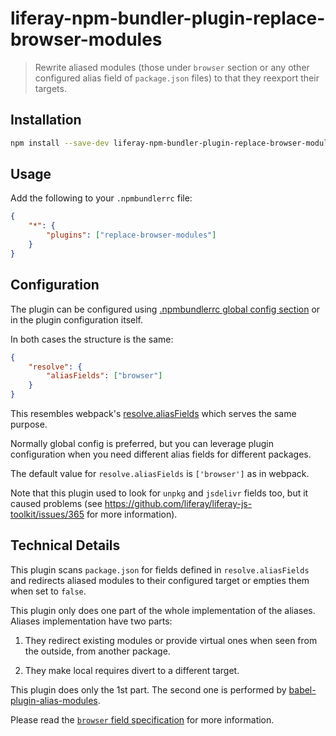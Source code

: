 # liferay-npm-bundler-plugin-replace-browser-modules

> Rewrite aliased modules (those under `browser` section or any other
> configured alias field of `package.json` files) to that they reexport their
> targets.

## Installation

```sh
npm install --save-dev liferay-npm-bundler-plugin-replace-browser-modules
```

## Usage

Add the following to your `.npmbundlerrc` file:

```json
{
	"*": {
		"plugins": ["replace-browser-modules"]
	}
}
```

## Configuration

The plugin can be configured using
[.npmbundlerrc global config section](https://github.com/liferay/liferay-frontend-projects/tree/master/maintenance/projects/js-toolkit/docs/.npmbundlerrc-file-reference.md#config)
or in the plugin configuration itself.

In both cases the structure is the same:

```json
{
	"resolve": {
		"aliasFields": ["browser"]
	}
}
```

This resembles webpack's
[resolve.aliasFields](https://webpack.js.org/configuration/resolve/#resolvealiasfields)
which serves the same purpose.

Normally global config is preferred, but you can leverage plugin configuration
when you need different alias fields for different packages.

The default value for `resolve.aliasFields` is `['browser']` as in webpack.

Note that this plugin used to look for `unpkg` and `jsdelivr` fields too, but it
caused problems (see https://github.com/liferay/liferay-js-toolkit/issues/365
for more information).

## Technical Details

This plugin scans `package.json` for fields defined in `resolve.aliasFields`
and redirects aliased modules to their configured target or empties them when
set to `false`.

This plugin only does one part of the whole implementation of the aliases.
Aliases implementation have two parts:

1.  They redirect existing modules or provide virtual ones when seen from
    the outside, from another package.

2.  They make local requires divert to a different target.

This plugin does only the 1st part. The second one is performed by
[babel-plugin-alias-modules](https://github.com/liferay/liferay-js-toolkit/tree/master/packages/babel-plugin-alias-modules).

Please read the
[`browser` field specification](https://github.com/defunctzombie/package-browser-field-spec)
for more information.
